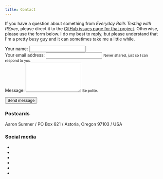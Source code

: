 ```yaml
---
title: Contact
---
```


If you have a question about something from _Everyday Rails Testing with RSpec_, please direct it to the [GitHub issues page for that project](https://github.com/everydayrails/). Otherwise, please use the form below. I do my best to reply, but please understand that I'm a pretty busy guy and it can sometimes take me a little while.

<form name="contact" method="POST" netlify action="/pages/thanks.html">
  <div class="form-group">
    <label for="name">Your name:</label>
    <input type="text" name="name" class="form-control" />
  </div>
  <div class="form-group">
    <label for="email" class="form-email">Your email address:</label>
    <input type="email" name="email" class="form-control" />
    <small id="emailHelp" class="form-text text-muted">Never shared, just so I can respond to you.</small>
  </div>
  <div class="form-group">
    <label for="message">Message:</label>
    <textarea name="message" class="form-control" rows="6"></textarea>
    <small id="messageHelp" class="form-text text-muted">Be polite.</small>
  </div>

  <button type="submit" class="btn btn-primary">Send message</button>
</form>

### Postcards

Aaron Sumner / PO Box 621 / Astoria, Oregon 97103 / USA

### Social media

<div id="social">
  <ul class="nav nav-pills nav-justify">
    <li><a href="https://twitter.com/ruralocity"><i class="fa fa-twitter-square fa-2x" title="Twitter"></i></a></li>
    <li><a href="https://github.com/ruralocity"><i class="fa fa-github-square fa-2x" title="GitHub"></i></a></li>
    <li><a href="https://instagram.com/ruralocity"><i class="fa fa-instagram fa-2x" title="Instagram"></i></a></li>
    <li><a href="https://flickr.com/photos/rockchalk"><i class="fa fa-flickr fa-2x" title="Flickr"></i></a></li>
    <li><a href="https://linkedin.com/in/asumner"><i class="fa fa-linkedin-square fa-2x" title="LinkedIn"></i></a></li>
    <li><a href="/atom.xml"><i class="fa fa-rss-square fa-2x" title="RSS"></i></a></li>
  </ul>
</div>
